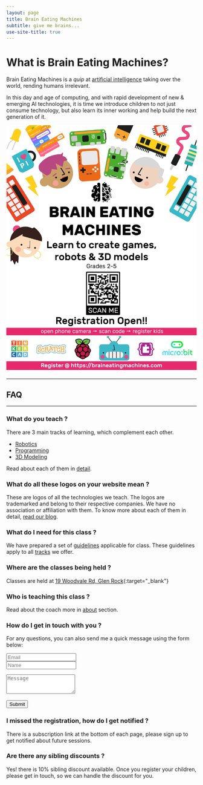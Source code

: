 ```yaml
---
layout: page
title: Brain Eating Machines
subtitle: give me brains...
use-site-title: true
---
```


# What is Brain Eating Machines?
Brain Eating Machines is a *quip* at [artificial intelligence](https://en.wikipedia.org/wiki/Artificial_intelligence) taking over the world, rending humans irrelevant.

In this day and age of computing, and with rapid development of new & emerging AI technologies, it is time we introduce children to not just consume technology, but also learn its inner working and help build the next generation of it.

[![Poster](/img/BEMPoster.jpg)](/courses/register)

-----
## FAQ
-----

### What do you teach ?

There are 3 main tracks of learning, which complement each other.

 * [Robotics](/courses/101-robotics)
 * [Programming](/courses/102-3dmodeling)
 * [3D Modeling](/courses/103-programming)

Read about each of them in [detail](/courses).

### What do all these logos on your website mean ?

These are logos of all the technologies we teach. The logos are trademarked and belong to their respective companies. We have no association or affiliation with them. To know more about each of them in detail, [read our blog](/blog).

### What do I need for this class ?

We have prepared a set of [guidelines](/courses/guidelines) applicable for class. These guidelines apply to all [tracks](/courses) we offer.

### Where are the classes being held ?
Classes are held at [19 Woodvale Rd, Glen Rock](https://www.google.com/maps/place/19+Woodvale+Rd,+Glen+Rock,+NJ+07452/@40.9527332,-74.1111128,17z/data=!3m1!4b1!4m5!3m4!1s0x89c2fb42538e547f:0x10c3891bc985bab1!8m2!3d40.9527332!4d-74.1089241){:target="_blank"}

### Who is teaching this class ?

Read about the coach more in [about](/aboutme) section.

### How do I get in touch with you ?

<form action="https://formspree.io/xpzwedgw" method="POST" class="form" id="contact-form">
  <p>For any questions, you can also send me a quick message using the form below:</p>
  <p>
  <div class="row">
    <div class="col-xs-6">
      <input type="email" name="_replyto" class="form-control input-lg" placeholder="Email" title="Email">
    </div>
    <div class="col-xs-6">
      <input type="text" name="name" class="form-control input-lg" placeholder="Name" title="Name">
    </div>
  </div>
  </p>
  <input type="hidden" name="_subject" value="New submission from braineatingmachines.com">
  <p>
  <textarea type="text" name="content" class="form-control input-lg" placeholder="Message" title="Message" required="required" rows="3"></textarea>
  </p>
  <input type="text" name="_gotcha" style="display:none">
  <input type="hidden" name="_next" value="?message=Your message was sent successfully, thanks!">
  <p style="align:right">
  <button type="submit" class="btn btn-lg btn-primary">Submit</button>
  </p>
</form>

### I missed the registration, how do I get notified ?

There is a subscription link at the bottom of each page, please sign up to get notified about future sessions.

### Are there any sibling discounts ?

Yes! there is 10% sibling discount available. Once you register your children, please get in touch, so we can handle the discount for you.

